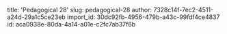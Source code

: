 title: 'Pedagogical 28'
slug: pedagogical-28
author: 7328c14f-7ec2-4511-a24d-29a1c5ce23eb
import_id: 30dc92fb-4956-479b-a43c-99fdf4ce4837
id: aca0938e-80da-4a14-a01e-c2fc7ab37f6b

